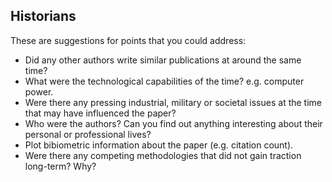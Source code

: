 ## Historians

These are suggestions for points that you could address:

* Did any other authors write similar publications at around the same time?
* What were the technological capabilities of the time? e.g. computer power.
* Were there any pressing industrial, military or societal issues at the time
  that may have influenced the paper?
* Who were the authors? Can you find out anything interesting about their
  personal or professional lives?
* Plot bibiometric information about the paper (e.g. citation count).
* Were there any competing methodologies that did not gain traction long-term? Why?

